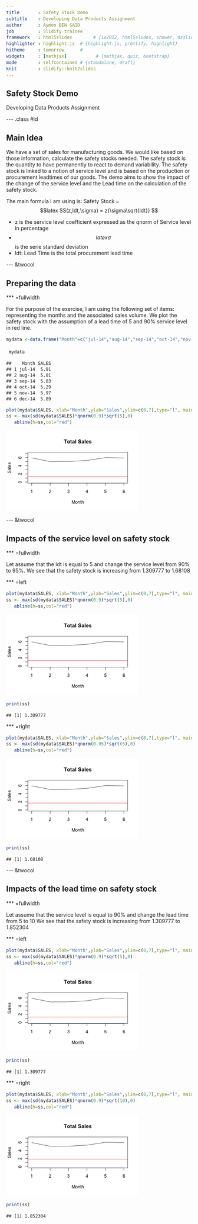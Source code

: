 ```yaml
---
title       : Safety Stock Demo
subtitle    : Developing Data Products Assignment
author      : Aymen BEN SAID
job         : Slidify trainee
framework   : html5slides        # {io2012, html5slides, shower, dzslides, ...}
highlighter : highlight.js  # {highlight.js, prettify, highlight}
hitheme     : tomorrow      # 
widgets     : [mathjax]           # {mathjax, quiz, bootstrap}
mode        : selfcontained # {standalone, draft}
knit        : slidify::knit2slides
---
```



## Safety Stock Demo
Developing Data Products Assignment


--- .class #id
## Main Idea
We have a set of sales for manufacturing goods. We would like based on those information, calculate the safety stocks needed. The safety stock is the quantity to have permanently to react to demand variability. The safety stock is linked to a notion of service level and is based on the production or procurement leadtimes of our goods.
The demo aims to show the impact of the change of the service level and the Lead time on the calculation of the safety stock.

The main formula I am using is: Safety Stock = 
$$latex
SS(z,ldt,\sigma) = z{\sigma\sqrt{ldt}}   
$$
- z is the service level coefficient expressed as the qnorm of Service level in percentage
- $$latex \sigma $$ is the serie standard deviation
- ldt: Lead Time is the total procurement lead time

--- &twocol
## Preparing the data
*** =fullwidth

For the purpose of the exercise, I am using the following set of items: representing the months and the associated sales volume. We plot the safety stock with the assumption of a lead time of 5 and 90% service level in red line.    


```r
mydata <-data.frame("Month"=c("jul-14","aug-14","sep-14","oct-14","nov-14","dec-14"),"SALES"=c(5.91,5.01,5.03,5.29,5.97,5.89))

 mydata
```

```
##    Month SALES
## 1 jul-14  5.91
## 2 aug-14  5.01
## 3 sep-14  5.03
## 4 oct-14  5.29
## 5 nov-14  5.97
## 6 dec-14  5.89
```

```r
plot(mydata$SALES, xlab="Month",ylab="Sales",ylim=c(0,7),type="l", main='Total Sales')
ss <- max(sd(mydata$SALES)*qnorm(0.9)*sqrt(5),0)
   abline(h=ss,col="red")
```

![plot of chunk block2](assets/fig/block2-1.png) 

--- &twocol
## Impacts of the service level on safety stock
*** =fullwidth

Let assume that the ldt is equal to 5 and change the service level from 90% to 95%.
We see that the safety stock is increasing from 1.309777 to 1.68108

*** =left

```r
plot(mydata$SALES, xlab="Month",ylab="Sales",ylim=c(0,7),type="l", main='Total Sales')
ss <- max(sd(mydata$SALES)*qnorm(0.9)*sqrt(5),0)
   abline(h=ss,col="red")
```

![plot of chunk block3](assets/fig/block3-1.png) 

```r
print(ss)
```

```
## [1] 1.309777
```
*** =right

```r
plot(mydata$SALES, xlab="Month",ylab="Sales",ylim=c(0,7),type="l", main='Total Sales')
ss <- max(sd(mydata$SALES)*qnorm(0.95)*sqrt(5),0)
   abline(h=ss,col="red")
```

![plot of chunk block4](assets/fig/block4-1.png) 

```r
print(ss)
```

```
## [1] 1.68108
```

--- &twocol
## Impacts of the lead time on safety stock
*** =fullwidth

Let assume that the service level is equal to 90% and change the lead time from 5 to 10
We see that the safety stock is increasing from 1.309777 to 1.852304

*** =left

```r
plot(mydata$SALES, xlab="Month",ylab="Sales",ylim=c(0,7),type="l", main='Total Sales')
ss <- max(sd(mydata$SALES)*qnorm(0.9)*sqrt(5),0)
   abline(h=ss,col="red")
```

![plot of chunk block5](assets/fig/block5-1.png) 

```r
print(ss)
```

```
## [1] 1.309777
```
*** =right

```r
plot(mydata$SALES, xlab="Month",ylab="Sales",ylim=c(0,7),type="l", main='Total Sales')
ss <- max(sd(mydata$SALES)*qnorm(0.9)*sqrt(10),0)
   abline(h=ss,col="red")
```

![plot of chunk block6](assets/fig/block6-1.png) 

```r
print(ss)
```

```
## [1] 1.852304
```



